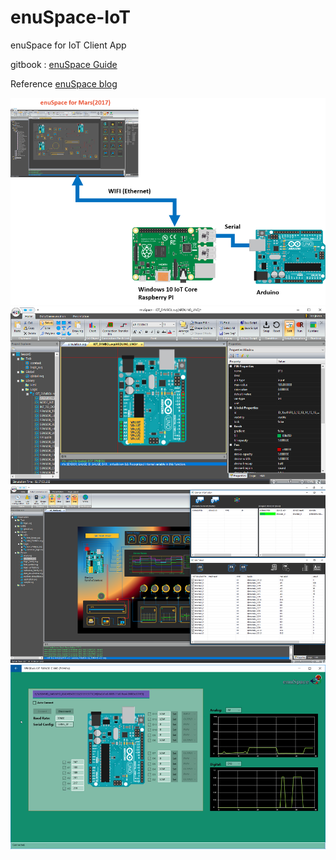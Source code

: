 # enuSpace-IoT
enuSpace for IoT Client App

gitbook : [enuSpace Guide](https://expnuni.gitbooks.io/enuspace)

Reference [enuSpace blog](http://enuspace.tistory.com)

![Alt text](/image/enuspace-iot.png "enuSpace iot (client side app)")
![Alt text](/image/enuspace-iot-symbol.png "enuSpace iot (client side app)")
![Alt text](/image/enuspace-iot-design.png "enuSpace iot (client side app)")
![Alt text](/image/enuspace-iot-client.png "enuSpace iot (client side app)")
